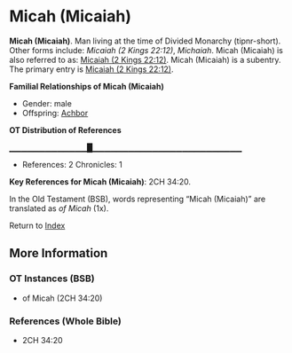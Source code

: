 # Micah (Micaiah)
**Micah (Micaiah)**. 
Man living at the time of Divided Monarchy (tipnr-short). 
Other forms include: 
*Micaiah (2 Kings 22:12)*, *Michaiah*. 
Micah (Micaiah) is also referred to as: 
[Micaiah (2 Kings 22:12)](Micaiah.3.md). 
Micah (Micaiah) is a subentry. The primary entry is 
[Micaiah (2 Kings 22:12)](Micaiah.3.md). 




**Familial Relationships of Micah (Micaiah)**


* Gender: male
* Offspring: [Achbor](Achbor.2.md)


**OT Distribution of References**

▁▁▁▁▁▁▁▁▁▁▁▁▁█▁▁▁▁▁▁▁▁▁▁▁▁▁▁▁▁▁▁▁▁▁▁▁▁▁
* References: 2 Chronicles: 1



**Key References for Micah (Micaiah)**: 
2CH 34:20. 


In the Old Testament (BSB), words representing “Micah (Micaiah)” are translated as 
*of Micah* (1x). 




Return to [Index](00-Index.md)

## More Information

### OT Instances (BSB)

* of Micah (2CH 34:20)



### References (Whole Bible)

* 2CH 34:20



